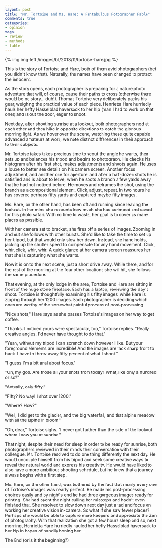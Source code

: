 ```yaml
---
layout: post
title: "Mr. Tortoise and Ms. Hare: A Fantabulous Fotographer Fable"
comments: true
categories:
- opinion
tags:
- review
- methods
- fable
---
```


{% img img-left /images/bli/2013/11/tortoise-hare.jpg %}

This is the story of Tortoise and Hare, both of them avid photographers (bet you didn't know that). Naturally, the names have been changed to protect the innocent.

As the story opens, each photographer is preparing for a nature photo adventure that will, of course, cause their paths to cross (otherwise there would be no story... duh!). Thomas Tortoise very deliberately packs his gear, weighing the practical value of each piece. Henrietta Hare hurriedly hauls her hefty Hasselblad haversack to her hip (man I had to work on that one!) and is out the door, eager to shoot. 

<!--more-->

Next day, after shooting sunrise at a lookout, both photographers nod at each other and then hike in opposite directions to catch the glorious morning light. As we hover over the scene, watching these quite capable advanced amateurs at work, we note distinct differences in their approach to their subjects.

Mr. Tortoise takes takes precious time to scout the angle he wants, then sets up and balances his tripod and begins to photograph. He checks his histogram after his first shot, makes adjustments and shoots again. He uses a loupe to better see details on his camera screen. Another focus adjustment, and another one for aperture, and after a half-dozen shots he is satisfied and is about to leave, when he spots a branch a few yards away that he had not noticed before. He moves and reframes the shot, using the branch as a compositional element. Click, adjust, repeat. In two hours he has covered perhaps fifty yards and captured maybe fifty images. 

Ms. Hare, on the other hand, has been off and running since leaving the lookout. In her mind she recounts how much she has scrimped and saved for this photo safari. With no time to waste, her goal is to cover as many places as possible. 

With her camera set to bracket, she fires off a series of images. Zooming in and out she follows with other bursts. She'd like to take the time to set up her tripod, but that would only slow her down. Instead, she hand holds, jacking up the shutter speed to compensate for any hand movement. Click, whir, click, whir, whir. A quick glance at her camera screen reassures her that she is capturing what she wants. 

Now it is on to the next scene, just a short drive away. While there, and for the rest of the morning at the four other locations she will hit, she follows the same procedure. 

That evening, at the only lodge in the area, Tortoise and Hare are sitting in front of the huge stone fireplace. Each has a laptop, reviewing the day's shoot. Tortoise is thoughtfully examining his fifty images, while Hare is zipping through her 1200 images. Each photographer is deciding which ones are worthy of the somewhat painful process of post-processing. 

"Nice shots," Hare says as she passes Tortoise's images on her way to get coffee. 

"Thanks. I noticed yours were spectacular, too," Tortoise replies.  "Really creative angles. I'd never have thought to do that."

"Yeah, without my tripod I can scrunch down however I like. But your foreground elements are incredible! And the images are tack sharp front to back. I have to throw away fifty percent of what I shoot."

"I guess I'm a bit anal about focus."

"Oh, my god. Are those all your shots from today? What, like only a hundred or so?"

"Actually, only fifty."

"Fifty? No way! I shot over 1200." 

"Where? How?"

"Well, I did get to the glacier, and the big waterfall, and that alpine meadow with all the lupine in bloom."

"Oh, dear," Tortoise sighs. "I never got further than the side of the lookout where I saw you at sunrise."

That night, despite their need for sleep in order to be ready for sunrise, both photographers reviewed in their minds their conversation with their colleague. Mr. Tortoise resolved to do one thing differently the next day. He would uncouple himself from his tripod and seek some creative ways to reveal the natural world and express his creativity. He would have liked to also have a more ambitious shooting schedule, but he knew that a journey always begins with a first step.

Ms. Hare, on the other hand, was bothered by the fact that nearly every one of Tortoise's images was nearly perfect. He made his post-processing choices easily and by night's end he had three gorgeous images ready for printing. She had spent the night culling her missteps and hadn't even finished that. She resolved to slow down next day just a tad and focus on working her creative vision in-camera. So what if she saw fewer places? Perhaps she would be able to capture more keepers and appreciate the Zen of photography. With that realization she got a few hours sleep and so, next morning, Henrietta Hare hurriedly hauled her hefty Hasselblad haversack to her hip in hopes of handily honing her....

The End (or is it the beginning?)

 